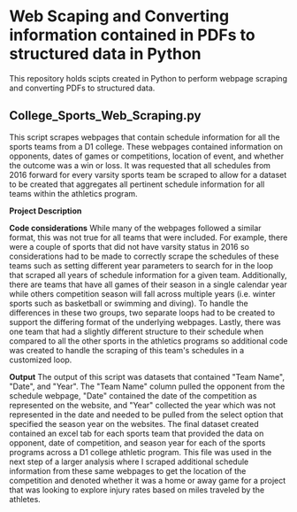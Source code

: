 # Web Scaping and Converting information contained in PDFs to structured data in Python
This repository holds scipts created in Python to perform webpage scraping and converting PDFs to structured data.

## College_Sports_Web_Scraping.py
This script scrapes webpages that contain schedule information for all the sports teams from a D1 college. These webpages contained information on opponents, dates of games or competitions, location of event, and whether the outcome was a win or loss. It was requested that all schedules from 2016 forward for every varsity sports team be scraped to allow for a dataset to be created that aggregates all pertinent schedule information for all teams within the athletics program. 

**Project Description**


**Code considerations**
While many of the webpages followed a similar format, this was not true for all teams that were included. For example, there were a couple of sports that did not have varsity status in 2016 so considerations had to be made to correctly scrape the schedules of these teams such as setting different year parameters to search for in the loop that scraped all years of schedule information for a given team. Additionally, there are teams that have all games of their season in a single calendar year while others competition season will fall across multiple years (i.e. winter sports such as basketball or swimming and diving). To handle the differences in these two groups, two separate loops had to be created to support the differing format of the underlying webpages. Lastly, there was one team that had a slightly different structure to their schedule when compared to all the other sports in the athletics programs so additional code was created to handle the scraping of this team's schedules in a customized loop.

**Output**
The output of this script was datasets that contained "Team Name", "Date", and "Year". The "Team Name" column pulled the opponent from the schedule webpage, "Date" contained the date of the competition as represented on the website, and "Year" collected the year which was not represented in the date and needed to be pulled from the select option that specified the season year on the websites. The final dataset created contained an excel tab for each sports team that provided the data on opponent, date of competition, and season year for each of the sports programs across a D1 college athletic program. This file was used in the next step of a larger analysis where I scraped additional schedule information from these same webpages to get the location of the competition and denoted whether it was a home or away game for a project that was looking to explore injury rates based on miles traveled by the athletes.
